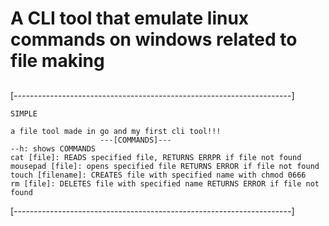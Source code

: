 # A CLI tool that emulate linux commands on windows related to file making

##
[---------------------------------------------------------------------]

    SIMPLE

    a file tool made in go and my first cli tool!!!
                        ---[COMMANDS]---
    --h: shows COMMANDS
    cat [file]: READS specified file, RETURNS ERRPR if file not found
    mousepad [file]: opens specified file RETURNS ERROR if file not found
    touch [filename]: CREATES file with specified name with chmod 0666
    rm [file]: DELETES file with specified name RETURNS ERROR if file not found


[---------------------------------------------------------------------]

